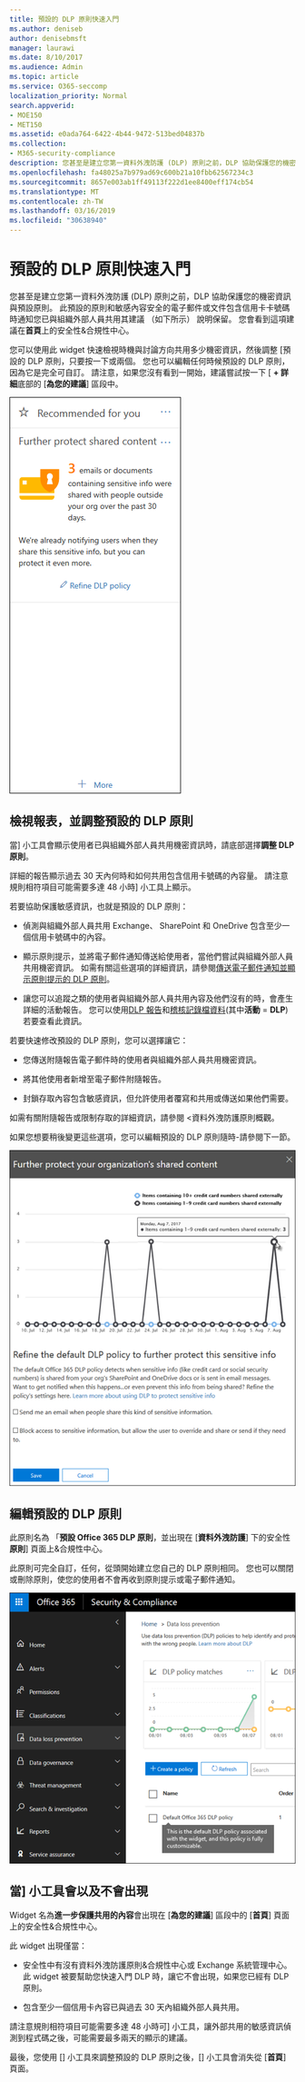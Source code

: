 ```yaml
---
title: 預設的 DLP 原則快速入門
ms.author: deniseb
author: denisebmsft
manager: laurawi
ms.date: 8/10/2017
ms.audience: Admin
ms.topic: article
ms.service: O365-seccomp
localization_priority: Normal
search.appverid:
- MOE150
- MET150
ms.assetid: e0ada764-6422-4b44-9472-513bed04837b
ms.collection:
- M365-security-compliance
description: 您甚至是建立您第一資料外洩防護 (DLP) 原則之前，DLP 協助保護您的機密資訊與預設原則。 此預設的原則和敏感內容安全的電子郵件或文件包含信用卡卡號碼時通知您已與組織外部人員共用其建議 （如下所示） 說明保留。
ms.openlocfilehash: fa48025a7b979ad69c600b21a10fbb62567234c3
ms.sourcegitcommit: 8657e003ab1ff49113f222d1ee8400eff174cb54
ms.translationtype: MT
ms.contentlocale: zh-TW
ms.lasthandoff: 03/16/2019
ms.locfileid: "30638940"
---
```

# <a name="get-started-with-the-default-dlp-policy"></a>預設的 DLP 原則快速入門

您甚至是建立您第一資料外洩防護 (DLP) 原則之前，DLP 協助保護您的機密資訊與預設原則。 此預設的原則和敏感內容安全的電子郵件或文件包含信用卡卡號碼時通知您已與組織外部人員共用其建議 （如下所示） 說明保留。 您會看到這項建議在**首頁**上的安全性&amp;合規性中心。 
  
您可以使用此 widget 快速檢視時機與討論方向共用多少機密資訊，然後調整 [預設的 DLP 原則，只要按一下或兩個。 您也可以編輯任何時候預設的 DLP 原則，因為它是完全可自訂。 請注意，如果您沒有看到一開始，建議嘗試按一下 [ **+ 詳細**底部的 [**為您的建議**] 區段中。 
  
![名為進一步的 widget 保護共用的內容](media/2bae6dbc-cc92-4f35-b54c-c36e60226b5b.png)
  
## <a name="view-the-report-and-refine-the-default-dlp-policy"></a>檢視報表，並調整預設的 DLP 原則

當] 小工具會顯示使用者已與組織外部人員共用機密資訊時，請底部選擇**調整 DLP 原則**。 
  
詳細的報告顯示過去 30 天內何時和如何共用包含信用卡號碼的內容量。 請注意規則相符項目可能需要多達 48 小時] 小工具上顯示。
  
若要協助保護敏感資訊，也就是預設的 DLP 原則：
  
- 偵測與組織外部人員共用 Exchange、 SharePoint 和 OneDrive 包含至少一個信用卡號碼中的內容。
    
- 顯示原則提示，並將電子郵件通知傳送給使用者，當他們嘗試與組織外部人員共用機密資訊。 如需有關這些選項的詳細資訊，請參閱[傳送電子郵件通知並顯示原則提示的 DLP 原則](use-notifications-and-policy-tips.md)。
    
- 讓您可以追蹤之類的使用者與組織外部人員共用內容及他們沒有的時，會產生詳細的活動報告。 您可以使用[DLP 報告](view-the-dlp-reports.md)和[稽核記錄檔資料](search-the-audit-log-in-security-and-compliance.md)(其中**活動** = **DLP**) 若要查看此資訊。
    
若要快速修改預設的 DLP 原則，您可以選擇讓它：
  
- 您傳送附隨報告電子郵件時的使用者與組織外部人員共用機密資訊。
    
- 將其他使用者新增至電子郵件附隨報告。
    
- 封鎖存取內容包含敏感資訊，但允許使用者覆寫和共用或傳送如果他們需要。
    
如需有關附隨報告或限制存取的詳細資訊，請參閱 <<c0>資料外洩防護原則概觀。
  
如果您想要稍後變更這些選項，您可以編輯預設的 DLP 原則隨時-請參閱下一節。
  
![設定名為進一步的 widget 保護共用的內容](media/dad30a84-2715-4c0a-a5c5-44d85492363e.png)
  
## <a name="edit-the-default-dlp-policy"></a>編輯預設的 DLP 原則

此原則名為 「**預設 Office 365 DLP 原則**，並出現在 [**資料外洩防護**] 下的安全性**原則**] 頁面上&amp;合規性中心。 
  
此原則可完全自訂，任何，從頭開始建立您自己的 DLP 原則相同。 您也可以關閉或刪除原則，使您的使用者不會再收到原則提示或電子郵件通知。
  
![名為預設的 Office 365 DLP 原則的 DLP 原則](media/260731e8-4d57-4c98-abec-07b052ec48d5.png)
  
## <a name="when-the-widget-does-and-does-not-appear"></a>當] 小工具會以及不會出現

Widget 名為**進一步保護共用的內容**會出現在 [**為您的建議**] 區段中的 [**首頁**] 頁面上的安全性&amp;合規性中心。 
  
此 widget 出現僅當：
  
- 安全性中有沒有資料外洩防護原則&amp;合規性中心或 Exchange 系統管理中心。 此 widget 被要幫助您快速入門 DLP 時，讓它不會出現，如果您已經有 DLP 原則。
    
- 包含至少一個信用卡內容已與過去 30 天內組織外部人員共用。
    
請注意規則相符項目可能需要多達 48 小時可] 小工具，讓外部共用的敏感資訊偵測到程式碼之後，可能需要最多兩天的顯示的建議。
  
最後，您使用 [] 小工具來調整預設的 DLP 原則之後，[] 小工具會消失從 [**首頁**] 頁面。 
  

